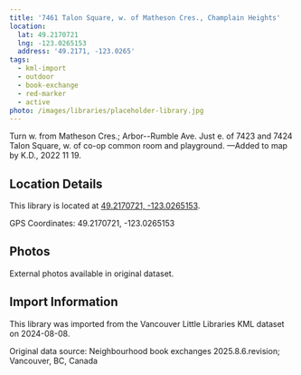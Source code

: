 ```yaml
---
title: '7461 Talon Square, w. of Matheson Cres., Champlain Heights'
location:
  lat: 49.2170721
  lng: -123.0265153
  address: '49.2171, -123.0265'
tags:
  - kml-import
  - outdoor
  - book-exchange
  - red-marker
  - active
photo: /images/libraries/placeholder-library.jpg
---
```

Turn w. from Matheson Cres.; 
Arbor--Rumble Ave.
Just e. of 7423 and 7424 Talon Square,
w. of co-op common room and playground.
—Added to map by K.D., 2022 11 19.

## Location Details

This library is located at [49.2170721, -123.0265153](https://www.google.com/maps?q=49.2170721,-123.0265153).

GPS Coordinates: 49.2170721, -123.0265153

## Photos

External photos available in original dataset.

## Import Information

This library was imported from the Vancouver Little Libraries KML dataset on 2024-08-08.

Original data source: Neighbourhood book exchanges 2025.8.6.revision; Vancouver, BC, Canada
